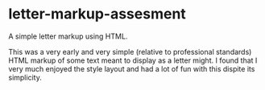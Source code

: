# letter-markup-assesment
A simple letter markup using HTML.

This was a very early and very simple (relative to professional standards) HTML markup of some text meant to display as a letter might. I found that I very much enjoyed the style layout and had a lot of fun with this dispite its simplicity.
